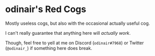 # odinair's Red Cogs

Mostly useless cogs, but also with the occasional actually useful cog.

I can't really guarantee that anything here will *actually work*.

Though, feel free to yell at me on Discord (`odinair#7968`) or Twitter (`@odinair_`) if something here does break.
